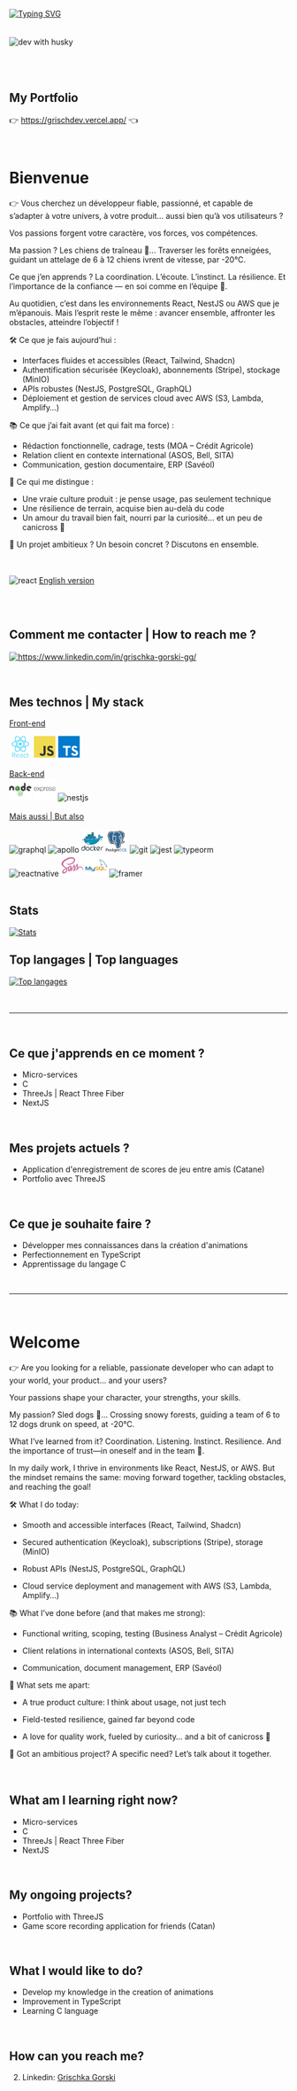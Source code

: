 <a href="https://git.io/typing-svg"><img src="https://readme-typing-svg.demolab.com?font=Fira+Code&size=75&pause=1500&center=true&vCenter=true&width=1920&height=100&lines=Hi+%F0%9F%91%8B%2C+I'm+Grischka" alt="Typing SVG" /></a>
<br/>
<br/>
<br/>
<img src="https://www.linkedin.com/in/grischka-gorski-gg/overlay/background-image/" alt="dev with husky"/>
<br/>
<br/>
<br/>
<br/>

## My Portfolio

👉 https://grischdev.vercel.app/ 👈
<br/>
<br/>
<br/>

# Bienvenue

👉 Vous cherchez un développeur fiable, passionné, et capable de s’adapter à votre univers, à votre produit… aussi bien qu’à vos utilisateurs ?

Vos passions forgent votre caractère, vos forces, vos compétences.

Ma passion ? Les chiens de traîneau 🐺... Traverser les forêts enneigées, guidant un attelage de 6 à 12 chiens ivrent de vitesse, par -20°C.

Ce que j’en apprends ? La coordination. L’écoute. L’instinct. La résilience. Et l’importance de la confiance — en soi comme en l’équipe 💪.

Au quotidien, c’est dans les environnements React, NestJS ou AWS que je m’épanouis. Mais l’esprit reste le même : avancer ensemble, affronter les obstacles, atteindre l’objectif !

🛠️ Ce que je fais aujourd’hui :
- Interfaces fluides et accessibles (React, Tailwind, Shadcn)
- Authentification sécurisée (Keycloak), abonnements (Stripe), stockage (MinIO)
- APIs robustes (NestJS, PostgreSQL, GraphQL)
- Déploiement et gestion de services cloud avec AWS (S3, Lambda, Amplify…)

📚 Ce que j’ai fait avant (et qui fait ma force) :
- Rédaction fonctionnelle, cadrage, tests (MOA – Crédit Agricole)
- Relation client en contexte international (ASOS, Bell, SITA)
- Communication, gestion documentaire, ERP (Savéol)

🎯 Ce qui me distingue :
- Une vraie culture produit : je pense usage, pas seulement technique
- Une résilience de terrain, acquise bien au-delà du code
- Un amour du travail bien fait, nourri par la curiosité… et un peu de canicross 🐾

💬 Un projet ambitieux ? Un besoin concret ? Discutons en ensemble.
<br/>
<br/>
<br/>

<img src="https://vectorflags.s3-us-west-2.amazonaws.com/flags/uk-circle-01.png" alt="react" width="15" height="15"/> [English version](#welcome)

<!---
GrischK/GrischK is a ✨ special ✨ repository because its `README.md` (this file) appears on your GitHub profile.
You can click the Preview link to take a look at your changes.
--->
<br/>
<br/>

## Comment me contacter | How to reach me ?
<p align="left", display:"flex">
<a href="https://linkedin.com/in/grischka-gorski-gg/" target="blank"><img align="center" src="https://raw.githubusercontent.com/rahuldkjain/github-profile-readme-generator/master/src/images/icons/Social/linked-in-alt.svg" alt="https://www.linkedin.com/in/grischka-gorski-gg/" height="30" width="40" /></a>
</p>
<br/>

## Mes technos | My stack
<ins>Front-end</ins>
<div align="left" display="flex"> 
  <img src="https://raw.githubusercontent.com/devicons/devicon/master/icons/react/react-original-wordmark.svg" alt="react" width="40" height="40"/>
  <img src="https://raw.githubusercontent.com/devicons/devicon/master/icons/javascript/javascript-original.svg" alt="javascript" width="40" height="40"/>
  <img src="https://raw.githubusercontent.com/devicons/devicon/master/icons/typescript/typescript-original.svg" alt="typescript" width="40" height="40"/>
</div>
<br/>
<ins>Back-end</ins>
<div align="left" display="flex"> 
  <img src="https://raw.githubusercontent.com/devicons/devicon/master/icons/nodejs/nodejs-original-wordmark.svg" alt="nodejs" width="40" height="40"/>
  <img src="https://raw.githubusercontent.com/devicons/devicon/master/icons/express/express-original-wordmark.svg" alt="express" width="40" height="40"/>
  <img src="https://cdn.jsdelivr.net/gh/devicons/devicon@master/icons/nestjs/nestjs-original.svg" alt="nestjs" width="40" height="40"/>
</div>
<br/>
<ins>Mais aussi | But also</ins>
<br/>
<br/>
<div align="left" display="flex"> 
  <img src="https://www.vectorlogo.zone/logos/graphql/graphql-icon.svg" alt="graphql" width="40" height="40"/>
  <img src="https://www.vectorlogo.zone/logos/apollographql/apollographql-icon.svg" alt="apollo" width="40" height="40"/>
  <img src="https://raw.githubusercontent.com/devicons/devicon/master/icons/docker/docker-original-wordmark.svg" alt="docker" width="40" height="40"/>
  <img src="https://raw.githubusercontent.com/devicons/devicon/master/icons/postgresql/postgresql-original-wordmark.svg" alt="postgresql" width="40" height="40"/>
  <img src="https://www.vectorlogo.zone/logos/git-scm/git-scm-icon.svg" alt="git" width="40" height="40"/>
  <img src="https://www.vectorlogo.zone/logos/jestjsio/jestjsio-icon.svg" alt="jest" width="40" height="40"/>
  <img src="https://github.com/gilbarbara/logos/blob/main/logos/typeorm.svg" alt="typeorm" width="40" height="40"/>
  <br/>
  <img src="https://reactnative.dev/img/header_logo.svg" alt="reactnative" width="40" height="40"/>
  <img src="https://raw.githubusercontent.com/devicons/devicon/master/icons/sass/sass-original.svg" alt="sass" width="40" height="40"/>
  <img src="https://raw.githubusercontent.com/devicons/devicon/master/icons/mysql/mysql-original-wordmark.svg" alt="mysql" width="40" height="40"/>
  <img src="https://www.vectorlogo.zone/logos/framer/framer-icon.svg" alt="framer" width="40" height="40"/>
</div>
<br/>

## Stats
[![Stats](https://github-readme-stats.vercel.app/api?username=GrischK&count_private=false&show_icons=true&theme=radical&hide_rank=false)](https://github.com/GrischK/github-readme-stats)

## Top langages | Top languages
[![Top langages](https://github-readme-stats.vercel.app/api/top-langs/?username=GrischK)](https://github.com/GrischK/github-readme-stats)
<br/>
<br/>
<br/>

************************************************************************************************************************************************
<br/>

## Ce que j'apprends en ce moment ?
- Micro-services
- C
- ThreeJs | React Three Fiber
- NextJS
<br/>

## Mes projets actuels ? 
- Application d'enregistrement de scores de jeu entre amis (Catane)
- Portfolio avec ThreeJS
<br/>
  
## Ce que je souhaite faire ?
- Développer mes connaissances dans la création d'animations
- Perfectionnement en TypeScript
- Apprentissage du langage C
<br/>

************************************************************************************************************************************************
<br/>

<a id="welcome"></a>
# Welcome

👉 Are you looking for a reliable, passionate developer who can adapt to your world, your product… and your users?

Your passions shape your character, your strengths, your skills.

My passion? Sled dogs 🐺... Crossing snowy forests, guiding a team of 6 to 12 dogs drunk on speed, at -20°C.

What I’ve learned from it? Coordination. Listening. Instinct. Resilience. And the importance of trust—in oneself and in the team 💪.

In my daily work, I thrive in environments like React, NestJS, or AWS. But the mindset remains the same: moving forward together, tackling obstacles, and reaching the goal!

🛠️ What I do today:

- Smooth and accessible interfaces (React, Tailwind, Shadcn)

- Secured authentication (Keycloak), subscriptions (Stripe), storage (MinIO)

- Robust APIs (NestJS, PostgreSQL, GraphQL)

- Cloud service deployment and management with AWS (S3, Lambda, Amplify…)

📚 What I’ve done before (and that makes me strong):

- Functional writing, scoping, testing (Business Analyst – Crédit Agricole)

- Client relations in international contexts (ASOS, Bell, SITA)

- Communication, document management, ERP (Savéol)

🎯 What sets me apart:

- A true product culture: I think about usage, not just tech

- Field-tested resilience, gained far beyond code

- A love for quality work, fueled by curiosity… and a bit of canicross 🐾

💬 Got an ambitious project? A specific need? Let’s talk about it together.
<br/>
<br/>
<br/>

## What am I learning right now?
- Micro-services
- C
- ThreeJs | React Three Fiber
- NextJS
<br/>

## My ongoing projects?
- Portfolio with ThreeJS
- Game score recording application for friends (Catan)
<br/>

## What I would like to do?
- Develop my knowledge in the creation of animations
- Improvement in TypeScript
- Learning C language
<br/>

## How can you reach me?
2. Linkedin: [Grischka Gorski](www.linkedin.com/in/grischka-gorski-gg)
